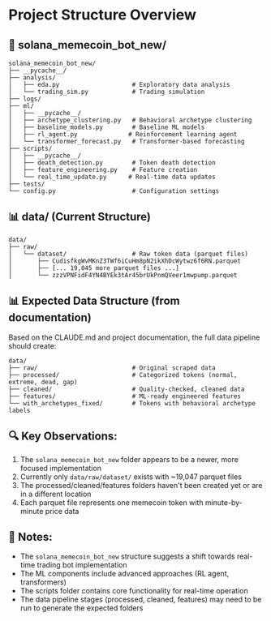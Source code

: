 # Project Structure Overview

## 📁 solana_memecoin_bot_new/
```
solana_memecoin_bot_new/
├── __pycache__/
├── analysis/
│   ├── eda.py                    # Exploratory data analysis
│   └── trading_sim.py            # Trading simulation
├── logs/
├── ml/
│   ├── __pycache__/
│   ├── archetype_clustering.py   # Behavioral archetype clustering
│   ├── baseline_models.py        # Baseline ML models
│   ├── rl_agent.py              # Reinforcement learning agent
│   └── transformer_forecast.py   # Transformer-based forecasting
├── scripts/
│   ├── __pycache__/
│   ├── death_detection.py        # Token death detection
│   ├── feature_engineering.py    # Feature creation
│   └── real_time_update.py      # Real-time data updates
├── tests/
└── config.py                     # Configuration settings
```

## 📊 data/ (Current Structure)
```
data/
├── raw/
│   └── dataset/                  # Raw token data (parquet files)
│       ├── CudisfkgWvMKnZ3TWf6iCuHm8pN2ikXhDcWytwz6f6RN.parquet
│       ├── [... 19,045 more parquet files ...]
│       └── zzzVPNFidF4YN4BYEk3tAr45brUkPnmQVeer1mwpump.parquet
```

## 📊 Expected Data Structure (from documentation)
Based on the CLAUDE.md and project documentation, the full data pipeline should create:
```
data/
├── raw/                          # Original scraped data
├── processed/                    # Categorized tokens (normal, extreme, dead, gap)
├── cleaned/                      # Quality-checked, cleaned data
├── features/                     # ML-ready engineered features
└── with_archetypes_fixed/        # Tokens with behavioral archetype labels
```

## 🔍 Key Observations:
1. The `solana_memecoin_bot_new` folder appears to be a newer, more focused implementation
2. Currently only `data/raw/dataset/` exists with ~19,047 parquet files
3. The processed/cleaned/features folders haven't been created yet or are in a different location
4. Each parquet file represents one memecoin token with minute-by-minute price data

## 📝 Notes:
- The `solana_memecoin_bot_new` structure suggests a shift towards real-time trading bot implementation
- The ML components include advanced approaches (RL agent, transformers)
- The scripts folder contains core functionality for real-time operation
- The data pipeline stages (processed, cleaned, features) may need to be run to generate the expected folders